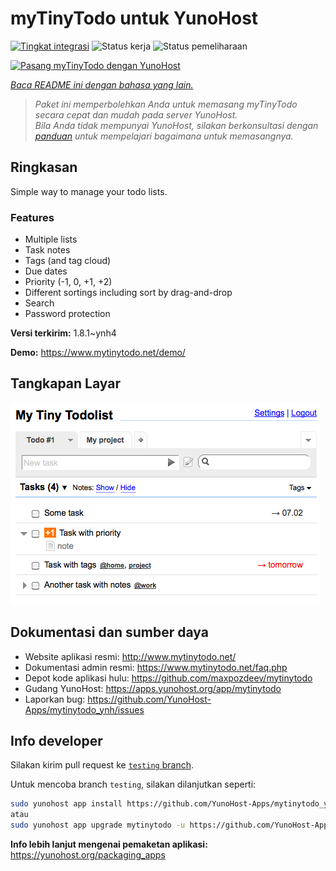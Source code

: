 <!--
N.B.: README ini dibuat secara otomatis oleh <https://github.com/YunoHost/apps/tree/master/tools/readme_generator>
Ini TIDAK boleh diedit dengan tangan.
-->

# myTinyTodo untuk YunoHost

[![Tingkat integrasi](https://apps.yunohost.org/badge/integration/mytinytodo)](https://ci-apps.yunohost.org/ci/apps/mytinytodo/)
![Status kerja](https://apps.yunohost.org/badge/state/mytinytodo)
![Status pemeliharaan](https://apps.yunohost.org/badge/maintained/mytinytodo)

[![Pasang myTinyTodo dengan YunoHost](https://install-app.yunohost.org/install-with-yunohost.svg)](https://install-app.yunohost.org/?app=mytinytodo)

*[Baca README ini dengan bahasa yang lain.](./ALL_README.md)*

> *Paket ini memperbolehkan Anda untuk memasang myTinyTodo secara cepat dan mudah pada server YunoHost.*  
> *Bila Anda tidak mempunyai YunoHost, silakan berkonsultasi dengan [panduan](https://yunohost.org/install) untuk mempelajari bagaimana untuk memasangnya.*

## Ringkasan

Simple way to manage your todo lists. 

### Features

- Multiple lists
- Task notes
- Tags (and tag cloud)
- Due dates
- Priority (-1, 0, +1, +2)
- Different sortings including sort by drag-and-drop
- Search
- Password protection


**Versi terkirim:** 1.8.1~ynh4

**Demo:** <https://www.mytinytodo.net/demo/>

## Tangkapan Layar

![Tangkapan Layar pada myTinyTodo](./doc/screenshots/shot-v14b1.png)

## Dokumentasi dan sumber daya

- Website aplikasi resmi: <http://www.mytinytodo.net/>
- Dokumentasi admin resmi: <https://www.mytinytodo.net/faq.php>
- Depot kode aplikasi hulu: <https://github.com/maxpozdeev/mytinytodo>
- Gudang YunoHost: <https://apps.yunohost.org/app/mytinytodo>
- Laporkan bug: <https://github.com/YunoHost-Apps/mytinytodo_ynh/issues>

## Info developer

Silakan kirim pull request ke [`testing` branch](https://github.com/YunoHost-Apps/mytinytodo_ynh/tree/testing).

Untuk mencoba branch `testing`, silakan dilanjutkan seperti:

```bash
sudo yunohost app install https://github.com/YunoHost-Apps/mytinytodo_ynh/tree/testing --debug
atau
sudo yunohost app upgrade mytinytodo -u https://github.com/YunoHost-Apps/mytinytodo_ynh/tree/testing --debug
```

**Info lebih lanjut mengenai pemaketan aplikasi:** <https://yunohost.org/packaging_apps>
